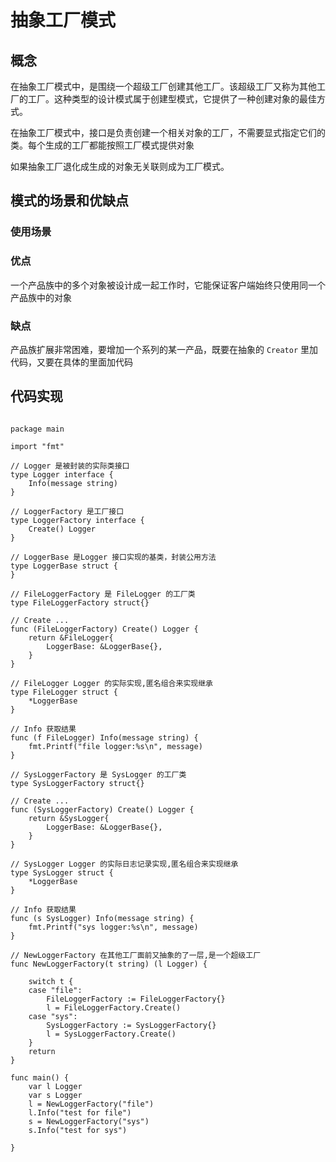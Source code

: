 # 抽象工厂模式

## 概念

在抽象工厂模式中，是围绕一个超级工厂创建其他工厂。该超级工厂又称为其他工厂的工厂。这种类型的设计模式属于创建型模式，它提供了一种创建对象的最佳方式。

在抽象工厂模式中，接口是负责创建一个相关对象的工厂，不需要显式指定它们的类。每个生成的工厂都能按照工厂模式提供对象

如果抽象工厂退化成生成的对象无关联则成为工厂模式。

## 模式的场景和优缺点

### 使用场景

### 优点

一个产品族中的多个对象被设计成一起工作时，它能保证客户端始终只使用同一个产品族中的对象

### 缺点

产品族扩展非常困难，要增加一个系列的某一产品，既要在抽象的 `Creator` 里加代码，又要在具体的里面加代码

## 代码实现

```golang

package main

import "fmt"

// Logger 是被封装的实际类接口
type Logger interface {
	Info(message string)
}

// LoggerFactory 是工厂接口
type LoggerFactory interface {
	Create() Logger
}

// LoggerBase 是Logger 接口实现的基类，封装公用方法
type LoggerBase struct {
}

// FileLoggerFactory 是 FileLogger 的工厂类
type FileLoggerFactory struct{}

// Create ...
func (FileLoggerFactory) Create() Logger {
	return &FileLogger{
		LoggerBase: &LoggerBase{},
	}
}

// FileLogger Logger 的实际实现,匿名组合来实现继承
type FileLogger struct {
	*LoggerBase
}

// Info 获取结果
func (f FileLogger) Info(message string) {
	fmt.Printf("file logger:%s\n", message)
}

// SysLoggerFactory 是 SysLogger 的工厂类
type SysLoggerFactory struct{}

// Create ...
func (SysLoggerFactory) Create() Logger {
	return &SysLogger{
		LoggerBase: &LoggerBase{},
	}
}

// SysLogger Logger 的实际日志记录实现,匿名组合来实现继承
type SysLogger struct {
	*LoggerBase
}

// Info 获取结果
func (s SysLogger) Info(message string) {
	fmt.Printf("sys logger:%s\n", message)
}

// NewLoggerFactory 在其他工厂面前又抽象的了一层,是一个超级工厂
func NewLoggerFactory(t string) (l Logger) {

	switch t {
	case "file":
		FileLoggerFactory := FileLoggerFactory{}
		l = FileLoggerFactory.Create()
	case "sys":
		SysLoggerFactory := SysLoggerFactory{}
		l = SysLoggerFactory.Create()
	}
	return
}

func main() {
	var l Logger
	var s Logger
	l = NewLoggerFactory("file")
	l.Info("test for file")
	s = NewLoggerFactory("sys")
	s.Info("test for sys")

}

```
